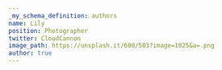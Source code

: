 ```yaml
---
_my_schema_definition: authors
name: Lily
position: Photographer
twitter: CloudCannon
image_path: https://unsplash.it/600/503?image=1025&a=.png
author: true
---
```

